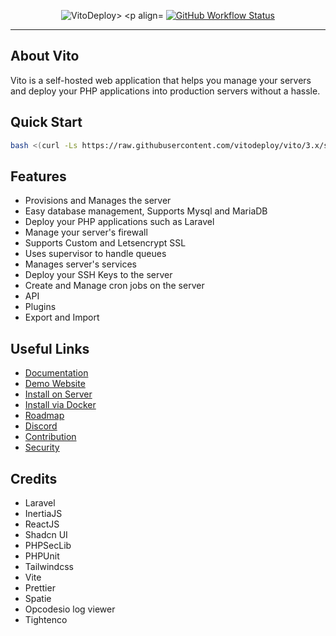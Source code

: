 <p align="center">
    <img src="https://github.com/user-attachments/assets/b06531f3-2066-436e-a0e3-0a5f1b7d5118" alt="VitoDeploy>
    <p align="center">
        <a href="https://github.com/vitodeploy/vito/actions"><img alt="GitHub Workflow Status" src="https://github.com/vitodeploy/vito/workflows/tests/badge.svg"></a>
    </p>
</p>

------

## About Vito

Vito is a self-hosted web application that helps you manage your servers and deploy your PHP applications into
production servers without a hassle.

## Quick Start

```sh
bash <(curl -Ls https://raw.githubusercontent.com/vitodeploy/vito/3.x/scripts/install.sh)
```

## Features

- Provisions and Manages the server
- Easy database management, Supports Mysql and MariaDB
- Deploy your PHP applications such as Laravel
- Manage your server's firewall
- Supports Custom and Letsencrypt SSL
- Uses supervisor to handle queues
- Manages server's services
- Deploy your SSH Keys to the server
- Create and Manage cron jobs on the server
- API
- Plugins
- Export and Import

## Useful Links

- [Documentation](https://vitodeploy.com)
- [Demo Website](https://demo.vitodeploy.com)
- [Install on Server](https://vitodeploy.com/getting-started/installation.html#install-on-vps)
- [Install via Docker](https://vitodeploy.com/getting-started/installation.html#install-via-docker)
- [Roadmap](https://github.com/orgs/vitodeploy/projects/5)
- [Discord](https://discord.gg/uZeeHZZnm5)
- [Contribution](https://vitodeploy.com/prologue/contribution-guide.html)
- [Security](/SECURITY.md)

## Credits

- Laravel
- InertiaJS
- ReactJS
- Shadcn UI
- PHPSecLib
- PHPUnit
- Tailwindcss
- Vite
- Prettier
- Spatie
- Opcodesio log viewer
- Tightenco
